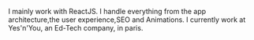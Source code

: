 I mainly work with ReactJS.
I handle everything from the app architecture,the user experience,SEO and Animations.
I currently work at Yes'n'You, an Ed-Tech company, in paris.
